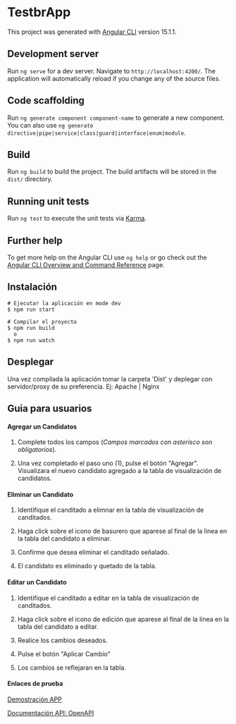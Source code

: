 # TestbrApp

This project was generated with [Angular CLI](https://github.com/angular/angular-cli) version 15.1.1.

## Development server

Run `ng serve` for a dev server. Navigate to `http://localhost:4200/`. The application will automatically reload if you change any of the source files.

## Code scaffolding

Run `ng generate component component-name` to generate a new component. You can also use `ng generate directive|pipe|service|class|guard|interface|enum|module`.

## Build

Run `ng build` to build the project. The build artifacts will be stored in the `dist/` directory.

## Running unit tests

Run `ng test` to execute the unit tests via [Karma](https://karma-runner.github.io).


## Further help

To get more help on the Angular CLI use `ng help` or go check out the [Angular CLI Overview and Command Reference](https://angular.io/cli) page.

## Instalación

~~~
# Ejecutar la aplicación en mode dev
$ npm run start

# Compilar el proyecto
$ npm run build
  o
$ npm run watch
~~~

## Desplegar

Una vez compilada la aplicación tomar la carpeta 'Dist' y deplegar con servidor/proxy de su preferencia. Ej: Apache | Nginx 

## Guia para usuarios

#### Agregar un Candidatos

1. Complete todos los campos (*Campos marcados con asterisco son obligatorios*).

2. Una vez completado el paso uno (1), pulse el botón "Agregar". Visualizara el nuevo candidato agregado a la tabla de visualización de candidatos. 

#### Eliminar un Candidato

1. Identifique el canditado a elimnar en la tabla de visualización de canditados.

2. Haga click sobre el icono de basurero que aparese al final de la linea en la tabla del candidato a eliminar.

3. Confirme que desea eliminar el canditado señalado.

4. El candidato es eliminado y quetado de la tabla.

#### Editar un Candidato

1. Identifique el canditado a editar en la tabla de visualización de canditados.

2. Haga click sobre el icono de edición que aparese al final de la linea en la tabla del candidato a editar.

3. Realice los cambios deseados.

4. Pulse el botón "Aplicar Cambio"

4. Los cambios se reflejaran en la tabla.


#### Enlaces de prueba 

[Demostración APP](http://br-test-app.s3-website-us-east-1.amazonaws.com/) 

[Documentación API: OpenAPI](https://br-test-api-5deyn.ondigitalocean.app/api)
